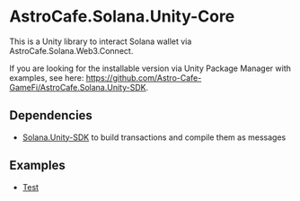 # AstroCafe.Solana.Unity-Core

This is a Unity library to interact Solana wallet via AstroCafe.Solana.Web3.Connect.

If you are looking for the installable version via Unity Package Manager with examples, see here: https://github.com/Astro-Cafe-GameFi/AstroCafe.Solana.Unity-SDK. 

## Dependencies

- [Solana.Unity-SDK](https://github.com/magicblock-labs/Solana.Unity-SDK) to build transactions and compile them as messages

## Examples

- [Test](https://github.com/Astro-Cafe-GameFi/AstroCafe.Solana.Unity-Core/blob/main/Test/Assets/Scripts/Test.cs)
